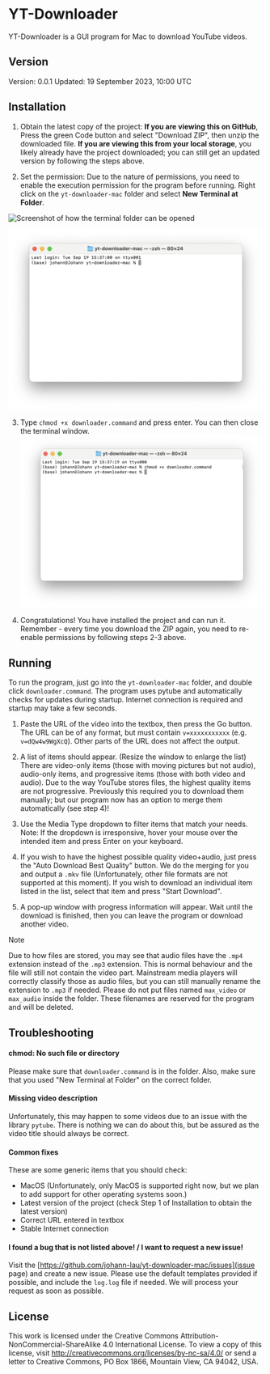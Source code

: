 # YT-Downloader
YT-Downloader is a GUI program for Mac to download YouTube videos.

## Version
Version: 0.0.1
Updated: 19 September 2023, 10:00 UTC

## Installation
1. Obtain the latest copy of the project: **If you are viewing this on GitHub**, Press the green Code button and select "Download ZIP", then unzip the downloaded file. **If you are viewing this from your local storage**, you likely already have the project downloaded; you can still get an updated version by following the steps above.

2. Set the permission: Due to the nature of permissions, you need to enable the execution permission for the program before running. Right click on the `yt-downloader-mac` folder and select **New Terminal at Folder**.

![Screenshot of how the terminal folder can be opened](/screenshots/terminal.png)

![Screenshot of what the terminal looks like](/screenshots/chmod1.png)

3. Type `chmod +x downloader.command` and press enter. You can then close the terminal window.
![Screenshot of what happens after typing chmod and press enter](/screenshots/chmod2.png)

4. Congratulations! You have installed the project and can run it. Remember - every time you download the ZIP again, you need to re-enable permissions by following steps 2-3 above.

## Running
To run the program, just go into the `yt-downloader-mac` folder, and double click `downloader.command`. The program uses pytube and automatically checks for updates during startup. Internet connection is required and startup may take a few seconds.

1. Paste the URL of the video into the textbox, then press the Go button. The URL can be of any format, but must contain `v=xxxxxxxxxxx` (e.g. `v=dQw4w9WgXcQ`). Other parts of the URL does not affect the output.

2. A list of items should appear. (Resize the window to enlarge the list) There are video-only items (those with moving pictures but not audio), audio-only items, and progressive items (those with both video and audio). Due to the way YouTube stores files, the highest quality items are not progressive. Previously this required you to download them manually; but our program now has an option to merge them automatically (see step 4)!

3. Use the Media Type dropdown to filter items that match your needs. Note: If the dropdown is irresponsive, hover your mouse over the intended item and press Enter on your keyboard.

4. If you wish to have the highest possible quality video+audio, just press the "Auto Download Best Quality" button. We do the merging for you and output a `.mkv` file (Unfortunately, other file formats are not supported at this moment). If you wish to download an individual item listed in the list, select that item and press "Start Download".

5. A pop-up window with progress information will appear. Wait until the download is finished, then you can leave the program or download another video.

> [!NOTE]
> Due to how files are stored, you may see that audio files have the `.mp4` extension instead of the `.mp3` extension. This is normal behaviour and the file will still not contain the video part. Mainstream media players will correctly classify those as audio files, but you can still manually rename the extension to `.mp3` if needed.
> Please do not put files named `max_video` or `max_audio` inside the folder. These filenames are reserved for the program and will be deleted.


## Troubleshooting

#### chmod: No such file or directory
Please make sure that `downloader.command` is in the folder. Also, make sure that you used "New Terminal at Folder" on the correct folder.

#### Missing video description
Unfortunately, this may happen to some videos due to an issue with the library `pytube`. There is nothing we can do about this, but be assured as the video title should always be correct.

#### Common fixes
These are some generic items that you should check:

- MacOS (Unfortunately, only MacOS is supported right now, but we plan to add support for other operating systems soon.)
- Latest version of the project (check Step 1 of Installation to obtain the latest version)
- Correct URL entered in textbox
- Stable Internet connection

#### I found a bug that is not listed above! / I want to request a new issue!
Visit the [https://github.com/johann-lau/yt-downloader-mac/issues](issue page) and create a new issue. Please use the default templates provided if possible, and include the `log.log` file if needed. We will process your request as soon as possible.


## License
This work is licensed under the Creative Commons Attribution-NonCommercial-ShareAlike 4.0 International License. To view a copy of this license, visit http://creativecommons.org/licenses/by-nc-sa/4.0/ or send a letter to Creative Commons, PO Box 1866, Mountain View, CA 94042, USA.